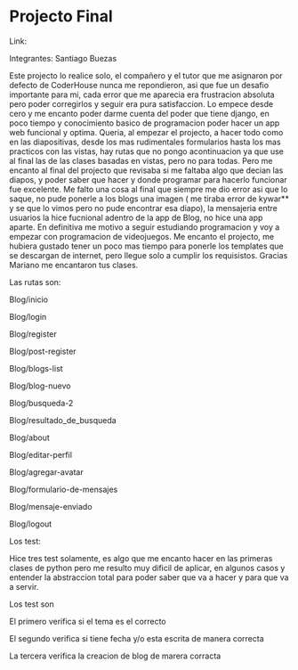 # Projecto Final

Link:

Integrantes: Santiago Buezas

   <a> Este projecto lo realice solo, el compañero y el tutor que me asignaron por defecto de CoderHouse nunca me repondieron, asi que fue un desafio importante para mi, cada error que me aparecia era frustracion absoluta pero poder corregirlos y seguir era pura satisfaccion. Lo empece desde cero y me encanto poder darme cuenta del poder que tiene django, en poco tiempo y conocimiento basico de programacion poder hacer un app web funcional y optima. Queria, al empezar el projecto, a hacer todo como en las diapositivas, desde los mas rudimentales formularios hasta los mas practicos con las vistas, hay rutas que no pongo acontinuacion ya que use al final las de las clases basadas en vistas, pero no para todas. Pero me encanto al final del projecto que revisaba si me faltaba algo que decian las diapos, y poder saber que hacer y donde programar para hacerlo funcionar fue excelente. Me falto una cosa al final que siempre me dio error asi que lo saque, no pude ponerle a los blogs una imagen ( me tiraba error de kywar** y se que lo vimos pero no pude encontrar esa diapo), la mensajeria entre usuarios la hice fucnional adentro de la app de Blog, no hice una app aparte. En definitiva me motivo a seguir estudiando programacion y voy a empezar con programacion de videojuegos. Me encanto el projecto, me hubiera gustado tener un poco mas tiempo para ponerle los templates que se descargan de internet, pero llegue solo a cumplir los requisistos. Gracias Mariano me encantaron tus clases.</a>

Las rutas son:

<p>Blog/inicio</p>
<p>Blog/login</p>
<p>Blog/register</p>
<p>Blog/post-register</p>
<p>Blog/blogs-list</p>
<p>Blog/blog-nuevo</p>
<p>Blog/busqueda-2</p>
<p>Blog/resultado_de_busqueda</p>
<p>Blog/about</p>
<p>Blog/editar-perfil</p>
<p>Blog/agregar-avatar</p>
<p>Blog/formulario-de-mensajes</p>
<p>Blog/mensaje-enviado</p>
<p>Blog/logout</p>

Los test:

Hice tres test solamente, es algo que me encanto hacer en las primeras clases de python pero me resulto muy dificil de aplicar, en algunos casos y entender la abstraccion total para poder saber que va a hacer y para que va a servir.

Los test son

<p>El primero verifica si el tema es el correcto</p>
<p>El segundo verifica si tiene fecha y/o esta escrita de manera correcta</p>
<p>La tercera verifica la creacion de blog de marera corracta</p>
